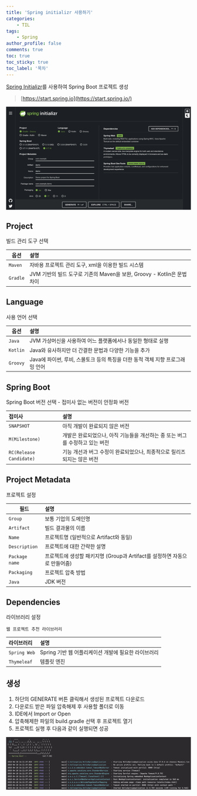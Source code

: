 ```yaml
---
title: 'Spring initializr 사용하기'
categories:
    - TIL
tags:
    - Spring
author_profile: false
comments: true
toc: true
toc_sticky: true
toc_label: '목차'
---
```


[Spring Initializr](https://start.spring.io/)를 사용하여 Spring Boot 프로젝트 생성

>[https://start.spring.io](https://start.spring.io/)

![spring-init](/assets/images/2023/04-10/spring-init.png)

## Project
빌드 관리 도구 선택

| 옵션                | 설명                                                   |
|-------------------|:-----------------------------------------------------|
| `Maven`           | 자바용 프로젝트 관리 도구, xml을 이용한 빌드 시스템                      |
| `Gradle` | JVM 기반의 빌드 도구로 기존의 Maven을 보완, Groovy - Kotlin은 문법 차이 |

## Language
사용 언어 선택

| 옵션       | 설명                                              |
|----------|:------------------------------------------------|
| `Java`   | JVM 가상머신을 사용하여 어느 플랫폼에서나 동일한 형태로 실행             |
| `Kotlin` | Java와 유사하지만 더 간결한 문법과 다양한 기능을 추가                |
| `Groovy` | Java에 파이썬, 루비, 스몰토크 등의 특징을 더한 동적 객체 지향 프로그래밍 언어 |

## Spring Boot
Spring Boot 버전 선택 - 접미사 없는 버전이 안정화 버전

| 접미사                     | 설명                                              |
|:------------------------|:------------------------------------------------|
| `SNAPSHOT`              | 아직 개발이 완료되지 않은 버전             |
| `M(Milestone)`          | 개발은 완료되었으나, 아직 기능들을 개선하는 중 또는 버그를 수정하고 있는 버전                |
| `RC(Release Candidate)` | 기능 개선과 버그 수정이 완료되었으나, 최종적으로 릴리즈되지는 않은 버전 |

## Project Metadata
프로젝트 설정

| 필드              | 설명                                               |
|----------------|:-------------------------------------------------|
| `Group`        | 보통 기업의 도메인명                                      |
| `Artifact`     | 빌드 결과물의 이름                                       |
| `Name`         | 프로젝트명 (일반적으로 Artifact와 동일)                       |
| `Description`  | 프로젝트에 대한 간략한 설명                                  |
| `Package name` | 프로젝트에 생성할 패키지명 (Group과 Artifact를 설정하면 자동으로 만들어줌) |
| `Packaging`    | 프로젝트 압축 방법                                       |
| `Java`         | JDK 버전                                           |

## Dependencies
라이브러리 설정

`웹 프로젝트 추천 라이브러리`

| 라이브러리        | 설명                               |
|:-------------|:---------------------------------|
| `Spring Web` | Spring 기반 웹 어플리케이션 개발에 필요한 라이브러리 |
| `Thymeleaf`  | 템플릿 엔진                           |

## 생성
1. 하단의 GENERATE 버튼 클릭해서 생성된 프로젝트 다운로드
2. 다운로드 받은 파일 압축해제 후 사용할 폴더로 이동
3. IDE에서 Import or Open
4. 압축해제한 파일의 build.gradle 선택 후 프로젝트 열기
5. 프로젝트 실행 후 다음과 같이 실행되면 성공

![spring-run](/assets/images/2023/04-10/spring-run.png)
